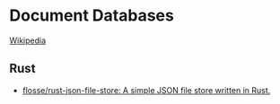 # Document Databases
[Wikipedia](https://en.wikipedia.org/wiki/Document-oriented_database)

## Rust
- [flosse/rust-json-file-store: A simple JSON file store written in Rust.](https://github.com/flosse/rust-json-file-store)
